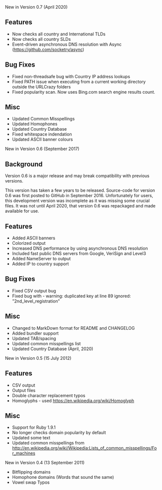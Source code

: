 New in Version 0.7 (April 2020)

## Features
* Now checks all country and International TLDs
* Now checks all country SLDs
* Event-driven asynchronous DNS resolution with Async (https://github.com/socketry/async)

## Bug Fixes
* Fixed non-threadsafe bug with Country IP address lookups
* Fixed PATH issue when executing from a current working directory outside the URLCrazy folders
* Fixed popularity scan. Now uses Bing.com search engine results count.

## Misc
* Updated Common Misspellings
* Updated Homophones
* Updated Country Database
* Fixed whitespace indendation
* Updated ASCII banner colours


New in Version 0.6 (September 2017)

## Background
Version 0.6 is a major release and may break compatibility with previous versions.

This version has taken a few years to be released. Source-code for version 0.6 was first posted to GitHub in September 2016. Unfortunately for users, this development version was incomplete as it was missing some crucial files. It was not until April 2020, that version 0.6 was repackaged and made available for use.

## Features
* Added ASCII banners
* Colorized output
* Increased DNS performance by using asynchronous DNS resolution
* Included fast public DNS servers from Google, VeriSign and Level3
* Added NameServer to output
* Added IP to country support

## Bug Fixes
* Fixed CSV output bug
* Fixed bug with - warning: duplicated key at line 89 ignored: "2nd_level_registration"

## Misc
* Changed to MarkDown format for README and CHANGELOG
* Added bundler support
* Updated TAB/spacing
* Updated common misspellings list 
* Updated Country Database (April, 2020)


New in Version 0.5 (15 July 2012)

## Features
* CSV output
* Output files
* Double character replacement typos
* Homoglyphs - used https://en.wikipedia.org/wiki/Homoglyph

## Misc
* Support for Ruby 1.9.1
* No longer checks domain popularity by default
* Updated some text
* Updated common misspellings from http://en.wikipedia.org/wiki/Wikipedia:Lists_of_common_misspellings/For_machines


New in Version 0.4 (13 September 2011)

* Bitflipping domains
* Homophone domains (Words that sound the same)
* Vowel swap Typos

